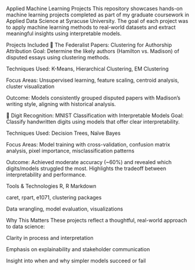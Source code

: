 Applied Machine Learning Projects
This repository showcases hands-on machine learning projects completed as part of my graduate coursework in Applied Data Science at Syracuse University. The goal of each project was to apply machine learning methods to real-world datasets and extract meaningful insights using interpretable models.

Projects Included
🧠 The Federalist Papers: Clustering for Authorship Attribution
Goal: Determine the likely authors (Hamilton vs. Madison) of disputed essays using clustering methods.

Techniques Used: K-Means, Hierarchical Clustering, EM Clustering

Focus Areas: Unsupervised learning, feature scaling, centroid analysis, cluster visualization

Outcome: Models consistently grouped disputed papers with Madison’s writing style, aligning with historical analysis.

🔢 Digit Recognition: MNIST Classification with Interpretable Models
Goal: Classify handwritten digits using models that offer clear interpretability.

Techniques Used: Decision Trees, Naïve Bayes

Focus Areas: Model training with cross-validation, confusion matrix analysis, pixel importance, misclassification patterns

Outcome: Achieved moderate accuracy (~60%) and revealed which digits/models struggled the most. Highlights the tradeoff between interpretability and performance.

Tools & Technologies
R, R Markdown

caret, rpart, e1071, clustering packages

Data wrangling, model evaluation, visualizations

Why This Matters
These projects reflect a thoughtful, real-world approach to data science:

Clarity in process and interpretation

Emphasis on explainability and stakeholder communication

Insight into when and why simpler models succeed or fail
